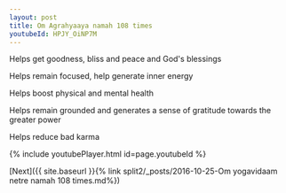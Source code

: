```yaml
---
layout: post
title: Om Agrahyaaya namah 108 times
youtubeId: HPJY_OiNP7M
---
```

 
 
Helps get goodness, bliss and peace and God's blessings
 
Helps remain focused, help generate inner energy 
 
Helps boost physical and mental health 
 
Helps remain grounded and generates a sense of gratitude towards the greater power 
 
Helps reduce bad karma
 
 
 
 


{% include youtubePlayer.html id=page.youtubeId %}
 
[Next]({{ site.baseurl }}{% link  split2/_posts/2016-10-25-Om yogavidaam netre namah 108 times.md%})
 
